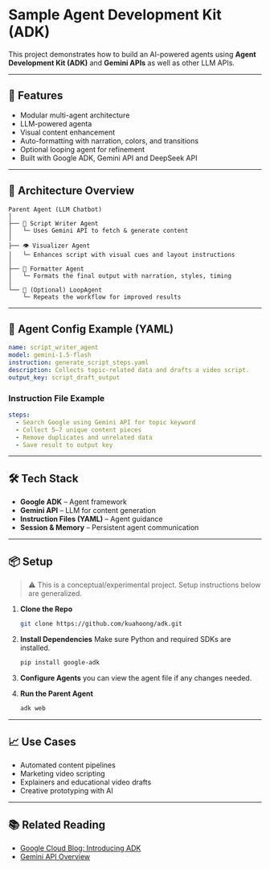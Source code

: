 # Sample Agent Development Kit (ADK)

This project demonstrates how to build an AI-powered agents using **Agent Development Kit (ADK)** and **Gemini APIs** as well as other LLM APIs.

---

## 🚀 Features

- Modular multi-agent architecture
- LLM-powered agenta
- Visual content enhancement
- Auto-formatting with narration, colors, and transitions
- Optional looping agent for refinement
- Built with Google ADK, Gemini API and DeepSeek API

---

## 🤖 Architecture Overview

```
Parent Agent (LLM Chatbot)
│
├── 📝 Script Writer Agent
│   └─ Uses Gemini API to fetch & generate content
│
├── 👁️ Visualizer Agent
│   └─ Enhances script with visual cues and layout instructions
│
├── 🎨 Formatter Agent
│   └─ Formats the final output with narration, styles, timing
│
└── 🔁 (Optional) LoopAgent
    └─ Repeats the workflow for improved results
```

---

## 🧠 Agent Config Example (YAML)

```yaml
name: script_writer_agent
model: gemini-1.5-flash
instruction: generate_script_steps.yaml
description: Collects topic-related data and drafts a video script.
output_key: script_draft_output
```

### Instruction File Example

```yaml
steps:
  - Search Google using Gemini API for topic keyword
  - Collect 5–7 unique content pieces
  - Remove duplicates and unrelated data
  - Save result to output key
```

---



## 🛠️ Tech Stack

- **Google ADK** – Agent framework
- **Gemini API** – LLM for content generation
- **Instruction Files (YAML)** – Agent guidance
- **Session & Memory** – Persistent agent communication

---

## 📦 Setup

> ⚠️ This is a conceptual/experimental project. Setup instructions below are generalized.

1. **Clone the Repo**
   ```bash
   git clone https://github.com/kuahoong/adk.git
   ```

2. **Install Dependencies**
   Make sure Python and required SDKs are installed.
   ```bash
   pip install google-adk
   ```

3. **Configure Agents**
   you can view the agent file if any changes needed.

4. **Run the Parent Agent**
   ```bash
   adk web
   ```

---

## 📈 Use Cases

- Automated content pipelines
- Marketing video scripting
- Explainers and educational video drafts
- Creative prototyping with AI

---

## 📚 Related Reading

- [Google Cloud Blog: Introducing ADK](https://cloud.google.com/blog/)
- [Gemini API Overview](https://ai.google.dev/)
